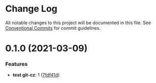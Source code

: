 # Change Log

All notable changes to this project will be documented in this file.
See [Conventional Commits](https://conventionalcommits.org) for commit guidelines.

# 0.1.0 (2021-03-09)


### Features

* **test git-cz:** 1 ([7fdf41d](https://github.com/Miss1White/lerna-with-monorepo/commit/7fdf41dedba284282e10c132230192cdd0d80e0b))
